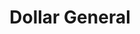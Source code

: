 ---
title: "Dollar General"
url: /indianapolis/dollar-general-south-arlington-avenue/
shop: Kramladen
---